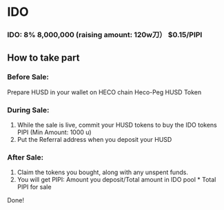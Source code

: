 # IDO

### IDO: 8% 8,000,000 \(raising amount: 120w刀） $0.15/PIPI 

## How to take part 

### Before Sale: 

Prepare HUSD in your wallet on HECO chain Heco-Peg HUSD Token

### During Sale: 

1. While the sale is live, commit your HUSD tokens to buy the IDO tokens PIPI \(Min Amount: 1000 u\) 
2. Put the Referral address when you deposit your HUSD 

### After Sale: 

1. Claim the tokens you bought, along with any unspent funds. 
2. You will get PIPI: Amount you deposit/Total amount in IDO pool \* Total PIPI for sale 

Done!

